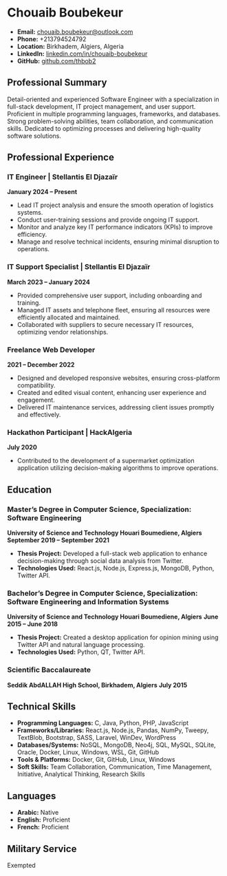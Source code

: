 # Chouaib Boubekeur

- **Email:** chouaib.boubekeur@outlook.com
- **Phone:** +213794524792
- **Location:** Birkhadem, Algiers, Algeria
- **LinkedIn:** [linkedin.com/in/chouaib-boubekeur](https://linkedin.com/in/chouaib-boubekeur)
- **GitHub:** [github.com/thbob2](https://github.com/thbob2)

## Professional Summary
Detail-oriented and experienced Software Engineer with a specialization in full-stack development, IT project management, and user support. Proficient in multiple programming languages, frameworks, and databases. Strong problem-solving abilities, team collaboration, and communication skills. Dedicated to optimizing processes and delivering high-quality software solutions.

## Professional Experience

### IT Engineer | Stellantis El Djazaïr
**January 2024 – Present**
- Lead IT project analysis and ensure the smooth operation of logistics systems.
- Conduct user-training sessions and provide ongoing IT support.
- Monitor and analyze key IT performance indicators (KPIs) to improve efficiency.
- Manage and resolve technical incidents, ensuring minimal disruption to operations.

### IT Support Specialist | Stellantis El Djazaïr
**March 2023 – January 2024**
- Provided comprehensive user support, including onboarding and training.
- Managed IT assets and telephone fleet, ensuring all resources were efficiently allocated and maintained.
- Collaborated with suppliers to secure necessary IT resources, optimizing vendor relationships.

### Freelance Web Developer
**2021 – December 2022**
- Designed and developed responsive websites, ensuring cross-platform compatibility.
- Created and edited visual content, enhancing user experience and engagement.
- Delivered IT maintenance services, addressing client issues promptly and effectively.

### Hackathon Participant | HackAlgeria
**July 2020**
- Contributed to the development of a supermarket optimization application utilizing decision-making algorithms to improve operations.

## Education

### Master’s Degree in Computer Science, Specialization: Software Engineering
**University of Science and Technology Houari Boumediene, Algiers**
**September 2019 – September 2021**
- **Thesis Project:** Developed a full-stack web application to enhance decision-making through social data analysis from Twitter.
- **Technologies Used:** React.js, Node.js, Express.js, MongoDB, Python, Twitter API.

### Bachelor’s Degree in Computer Science, Specialization: Software Engineering and Information Systems
**University of Science and Technology Houari Boumediene, Algiers**
**June 2015 – June 2018**
- **Thesis Project:** Created a desktop application for opinion mining using Twitter API and natural language processing.
- **Technologies Used:** Python, QT, Twitter API.

### Scientific Baccalaureate
**Seddik AbdALLAH High School, Birkhadem, Algiers**
**July 2015**

## Technical Skills

- **Programming Languages:** C, Java, Python, PHP, JavaScript
- **Frameworks/Libraries:** React.js, Node.js, Pandas, NumPy, Tweepy, TextBlob, Bootstrap, SASS, Laravel, WinDev, WordPress
- **Databases/Systems:** NoSQL, MongoDB, Neo4j, SQL, MySQL, SQLite, Oracle, Docker, Linux, Windows, WSL, Git, GitHub
- **Tools & Platforms:** Docker, Git, GitHub, Linux, Windows
- **Soft Skills:** Team Collaboration, Communication, Time Management, Initiative, Analytical Thinking, Research Skills

## Languages

- **Arabic:** Native
- **English:** Proficient
- **French:** Proficient

## Military Service
Exempted
